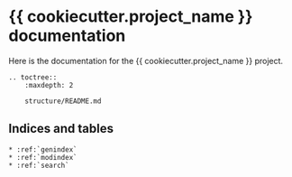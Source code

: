 # {{ cookiecutter.project_name }} documentation

Here is the documentation for the {{ cookiecutter.project_name }} project.

```eval_rst
.. toctree::
    :maxdepth: 2
    
    structure/README.md

```

## Indices and tables

```eval_rst
* :ref:`genindex`
* :ref:`modindex`
* :ref:`search`
```
